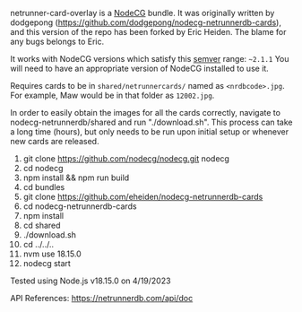 netrunner-card-overlay is a [NodeCG](http://github.com/nodecg/nodecg) bundle.
It was originally written by dodgepong (https://github.com/dodgepong/nodecg-netrunnerdb-cards), and this version of the repo has been forked by Eric Heiden. The blame for any bugs belongs to Eric.

It works with NodeCG versions which satisfy this [semver](https://docs.npmjs.com/getting-started/semantic-versioning) range: `~2.1.1`
You will need to have an appropriate version of NodeCG installed to use it.

Requires cards to be in `shared/netrunnercards/` named as `<nrdbcode>.jpg`. For example, Maw would be in that folder as `12002.jpg`.

In order to easily obtain the images for all the cards correctly, navigate to nodecg-netrunnerdb/shared and run "./download.sh". This process can take a long time (hours), but only needs to be run upon initial setup or whenever new cards are released.

1. git clone https://github.com/nodecg/nodecg.git nodecg
2. cd nodecg
3. npm install && npm run build
4. cd bundles
5. git clone https://github.com/eheiden/nodecg-netrunnerdb-cards
6. cd nodecg-netrunnerdb-cards
7. npm install
8. cd shared
9. ./download.sh
10. cd ../../..
11. nvm use 18.15.0
8. nodecg start

Tested using Node.js v18.15.0 on 4/19/2023

API References:
https://netrunnerdb.com/api/doc
